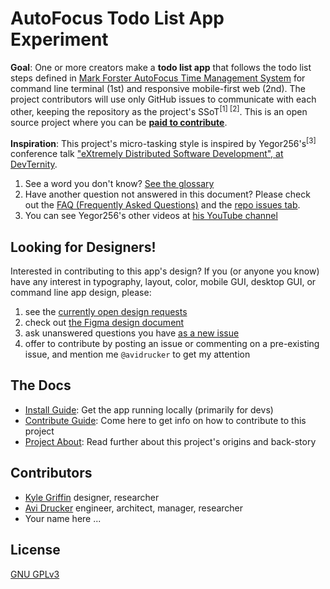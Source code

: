 # AutoFocus Todo List App Experiment

**Goal**: One or more creators make a **todo list app** that follows the todo list steps defined in [Mark Forster AutoFocus Time Management System](http://markforster.squarespace.com/autofocus-system/) for command line terminal (1st) and responsive mobile-first web (2nd). The project contributors will use only GitHub issues to communicate with each other, keeping the repository as the project's SSoT<sup>[1] [2]</sup>. This is an open source project where you can be **[paid to contribute](https://github.com/avidrucker/autofocus-exp/blob/master/docs/compensation_rules.md)**.

**Inspiration**: This project's micro-tasking style is inspired by Yegor256's<sup>[3]</sup> conference talk ["eXtremely Distributed Software Development", at DevTernity](https://www.youtube.com/watch?v=7EytYc7K5JA).

1. See a word you don't know? [See the glossary](https://github.com/avidrucker/autofocus-exp/blob/master/docs/glossary.md)
2. Have another question not answered in this document? Please check out the [FAQ (Frequently Asked Questions)](https://github.com/avidrucker/autofocus-exp/blob/master/docs/faq.md) and the [repo issues tab](https://github.com/avidrucker/autofocus-exp/issues).
3. You can see Yegor256's other videos at [his YouTube channel](https://www.youtube.com/user/technoparkcorp/)

## Looking for Designers!

Interested in contributing to this app's design? If you (or anyone you know) have any interest in typography, layout, color, mobile GUI, desktop GUI, or command line app design, please:

1. see the [currently open design requests](https://github.com/avidrucker/autofocus-exp/issues?q=is%3Aopen+is%3Aissue+label%3Adesign+milestone%3Amvp-demo)
2. check out [the Figma design document](https://www.figma.com/file/xLQLwhw01n12pKgAnRt8Pt/AutoFocus-Design-Doc?node-id=0%3A1)
3. ask unanswered questions you have [as a new issue](https://github.com/avidrucker/autofocus-exp/issues/new)
4. offer to contribute by posting an issue or commenting on a pre-existing issue, and mention me `@avidrucker` to get my attention

## The Docs

- [Install Guide](https://github.com/avidrucker/autofocus-exp/blob/master/docs/how-to-install.md): Get the app running locally (primarily for devs)
- [Contribute Guide](https://github.com/avidrucker/autofocus-exp/blob/master/docs/how-to-contribute.md): Come here to get info on how to contribute to this project
- [Project About](https://github.com/avidrucker/autofocus-exp/blob/master/docs/project-about.md): Read further about this project's origins and back-story

## Contributors

- [Kyle Griffin](https://github.com/kaerudesigns) designer, researcher
- [Avi Drucker](https://github.com/avidrucker) engineer, architect, manager, researcher
- Your name here ...

## License
[GNU GPLv3](https://choosealicense.com/licenses/gpl-3.0/#)
